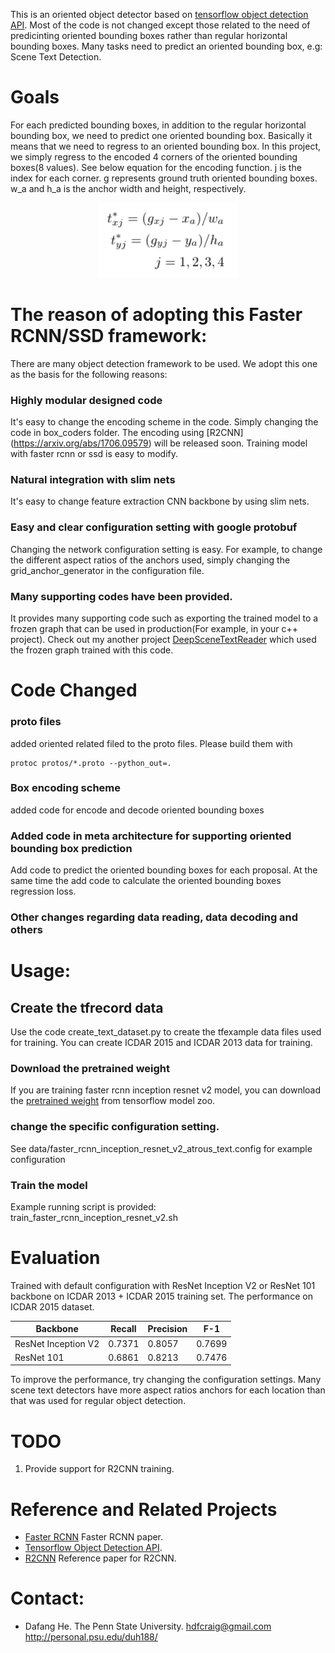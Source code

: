 This is an oriented object detector based on [tensorflow object detection API](https://github.com/tensorflow/models/tree/master/research/object_detection).
Most of the code is not changed except those related to the need of predicinting oriented bounding boxes rather than regular horizontal bounding boxes.
Many tasks need to predict an oriented bounding box, e.g: Scene Text Detection.

# Goals
For each predicted bounding boxes, in addition to the regular horizontal bounding box, we need to predict one oriented bounding box.
Basically it means that we need to regress to an oriented bounding box.
In this project, we simply regress to the encoded 4 corners of the oriented bounding boxes(8 values).
See below equation for the encoding function. j is the index for each corner. g represents ground truth oriented bounding boxes.
w_a and h_a is the anchor width and height, respectively.

<p align="center">
  <img src="pics/encoding.png" height=120>
</p>

# The reason of adopting this Faster RCNN/SSD framework:
There are many object detection framework to be used. We adopt this one as the basis for the following reasons:
### Highly modular designed code
It's easy to change the encoding scheme in the code. Simply changing the code in box_coders folder.
The encoding using [R2CNN] (https://arxiv.org/abs/1706.09579) will be released soon.
Training model with faster rcnn or ssd is easy to modify.

### Natural integration with slim nets
It's easy to change feature extraction CNN backbone by using slim nets.

### Easy and clear configuration setting with google protobuf
Changing the network configuration setting is easy. For example, to change the different aspect ratios of the anchors used, simply changing the grid_anchor_generator in the configuration file.

### Many supporting codes have been provided.
It provides many supporting code such as exporting the trained model to a frozen graph that can be used in production(For example, in your c++ project).
Check out my another project [DeepSceneTextReader](https://github.com/dafanghe/DeepSceneTextReader) which used the frozen graph trained with this code.

# Code Changed

### proto files
added oriented related filed to the proto files. Please build them with

```
protoc protos/*.proto --python_out=.
```

### Box encoding scheme
added code for encode and decode oriented bounding boxes

### Added code in meta architecture for supporting oriented bounding box prediction
Add code to predict the oriented bounding boxes for each proposal.
At the same time the add code to calculate the oriented bounding boxes regression loss.

### Other changes regarding data reading, data decoding and others


# Usage:

## Create the tfrecord data
Use the code create_text_dataset.py to create the tfexample data files used for training.
You can create ICDAR 2015 and ICDAR 2013 data for training.

### Download the pretrained weight
If you are training faster rcnn inception resnet v2 model, you can download the [pretrained weight](http://download.tensorflow.org/models/object_detection/faster_rcnn_inception_resnet_v2_atrous_coco_2018_01_28.tar.gz) from tensorflow model zoo.

### change the specific configuration setting.
See data/faster_rcnn_inception_resnet_v2_atrous_text.config for example configuration

### Train the model
Example running script is provided: train_faster_rcnn_inception_resnet_v2.sh

# Evaluation
Trained with default configuration with ResNet Inception V2 or ResNet 101 backbone on ICDAR 2013 + ICDAR 2015 training set.
The performance on ICDAR 2015 dataset.

| Backbone  | Recall | Precision | F-1 |
| --- | --- | --- | --- | 
| ResNet Inception V2 | 0.7371 | 0.8057 | 0.7699 |
| ResNet 101 | 0.6861 | 0.8213 | 0.7476 |

To improve the performance, try changing the configuration settings.
Many scene text detectors have more aspect ratios anchors for each location than that was used for regular object detection.

# TODO
1. Provide support for R2CNN training.


# Reference and Related Projects
- [Faster RCNN](https://arxiv.org/abs/1506.01497) Faster RCNN paper.
- [Tensorflow Object Detection API](https://github.com/tensorflow/models/tree/master/research/object_detection).
- [R2CNN](https://arxiv.org/abs/1706.09579) Reference paper for R2CNN.

# Contact:

* Dafang He. The Penn State University.  hdfcraig@gmail.com   http://personal.psu.edu/duh188/
